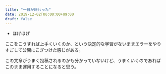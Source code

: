 ```yaml
---
title: "一日が終わった"
date: 2019-12-02T00:00:00+09:00
draft: false
---
```


- ほげほげ

ここをこうすれば上手くいくのか、という決定的な学習がないままエラーをやりすごして公開にこぎつけた感じがある。

この文章がうまく投稿されるのかも分かっていないけど、うまくいくのであればこのまま運用することになると思う。